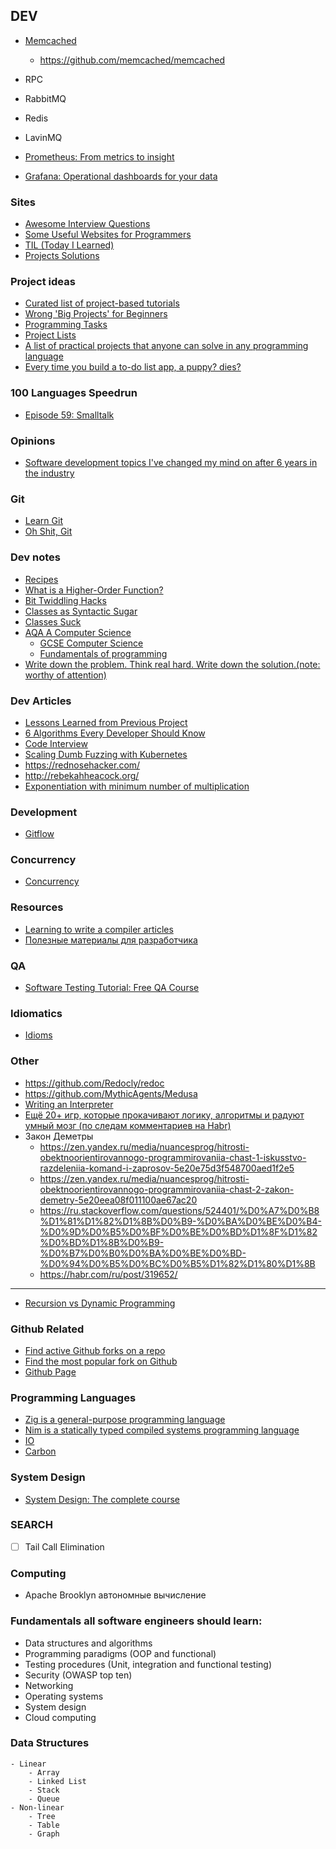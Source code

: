 ## DEV


- [Memcached](https://memcached.org)
    - https://github.com/memcached/memcached
- RPC
- RabbitMQ
- Redis
- LavinMQ

- [Prometheus: From metrics to insight](https://prometheus.io/)
- [Grafana: Operational dashboards for your data](https://grafana.com/)



### Sites
- [Awesome Interview Questions](https://github.com/DopplerHQ/awesome-interview-questions)
- [Some Useful Websites for Programmers](https://github.com/sdmg15/Best-websites-a-programmer-should-visit)
- [TIL (Today I Learned)](https://til.hashrocket.com/)
- [Projects Solutions](https://github.com/karan/Projects-Solutions)


### Project ideas
- [Curated list of project-based tutorials](https://github.com/practical-tutorials/project-based-learning)
- [Wrong 'Big Projects' for Beginners](https://rodiongork.tumblr.com/post/108155476418/wrong-big-projects-for-beginners)
- [Programming Tasks](https://rosettacode.org/wiki/Category:Programming_Tasks)
- [Project Lists](https://www.dreamincode.net/forums/topic/78802-martyr2s-mega-project-ideas-list/?__cf_chl_f_tk=YiP_UbR0s4FHMJL4lTEr74Oj2f0AGI.FYJBclF5PlcQ-1642402269-0-gaNycGzNCiU)
- [A list of practical projects that anyone can solve in any programming language](https://github.com/karan/Projects)
- [Every time you build a to-do list app, a puppy? dies?](https://www.freecodecamp.org/news/every-time-you-build-a-to-do-list-app-a-puppy-dies-505b54637a5d/?gi=c786640fbd11)


### 100 Languages Speedrun
- [Episode 59: Smalltalk](https://dev.to/taw/100-languages-speedrun-episode-59-smalltalk-ang?signin=true)


### Opinions
- [Software development topics I've changed my mind on after 6 years in the industry](https://chriskiehl.com/article/thoughts-after-6-years)


### Git
- [Learn Git](https://learngitbranching.js.org/)
- [Oh Shit, Git](https://ohshitgit.com/)


### Dev notes
- [Recipes](https://code.activestate.com/recipes/)
- [What is a Higher-Order Function?]( https://typeofnan.dev/what-is-a-higher-order-function/)
- [Bit Twiddling Hacks](http://www-graphics.stanford.edu/~seander/bithacks.html#ParityParallel)
- [Classes as Syntactic Sugar](https://loup-vaillant.fr/articles/classes-as-syntactic-sugar)
- [Classes Suck](https://loup-vaillant.fr/articles/classes-suck)
- [AQA A Computer Science](https://bournetocode.com/projects/AQA_A_Theory/index.html)
    - [GCSE Computer Science](https://bournetocode.com/projects/GCSE_Computing_Fundamentals/index.html)
    - [Fundamentals of programming](https://bournetocode.com/projects/AQA_A_Theory/pages/OOP.html)
- [Write down the problem. Think real hard. Write down the solution.(note: worthy of attention)](https://marquis08.github.io/)


### Dev Articles
- [Lessons Learned from Previous Project](https://blog.frankel.ch/lessons-learned-previous-projects/)
- [6 Algorithms Every Developer Should Know](https://medium.com/dare-to-be-better/6-algorithms-every-developer-should-know-f78b609c7e7c)
- [Code Interview](https://www.freecodecamp.org/learn/coding-interview-prep)
- [Scaling Dumb Fuzzing with Kubernetes](https://archcloudlabs.com/projects/dumb_fuzzing)
- https://rednosehacker.com/
- http://rebekahheacock.org/
- [Exponentiation with minimum number of multiplication](https://scribe.rip/swlh/exponentiation-with-minimum-number-of-multiplication-122f50fcff49)

### Development
- [Gitflow](https://www.atlassian.com/git/tutorials/comparing-workflows/gitflow-workflow)

### Concurrency
- [Concurrency](https://web.mit.edu/6.005/www/fa14/classes/17-concurrency/)


### Resources
- [Learning to write a compiler articles](https://stackoverflow.com/questions/1669/learning-to-write-a-compiler)
- [Полезные материалы для разработчика](https://habr.com/ru/company/JetBrains-education/blog/547768/)


### QA
- [Software Testing Tutorial: Free QA Course](https://www.guru99.com/software-testing.html)


### Idiomatics
- [Idioms](https://www.programming-idioms.org)


### Other
- https://github.com/Redocly/redoc
- https://github.com/MythicAgents/Medusa
- [Writing an Interpreter](https://www.toptal.com/scala/writing-an-interpreter)
- [Ещё 20+ игр, которые прокачивают логику, алгоритмы и радуют умный мозг (по следам комментариев на Habr)](https://habr.com/ru/company/timeweb/blog/645593)
- Закон Деметры
    - https://zen.yandex.ru/media/nuancesprog/hitrosti-obektnoorientirovannogo-programmirovaniia-chast-1-iskusstvo-razdeleniia-komand-i-zaprosov-5e20e75d3f548700aed1f2e5
    - https://zen.yandex.ru/media/nuancesprog/hitrosti-obektnoorientirovannogo-programmirovaniia-chast-2-zakon-demetry-5e20eea08f011100ae67ac20
    - https://ru.stackoverflow.com/questions/524401/%D0%A7%D0%B8%D1%81%D1%82%D1%8B%D0%B9-%D0%BA%D0%BE%D0%B4-%D0%9D%D0%B5%D0%BF%D0%BE%D0%BD%D1%8F%D1%82%D0%BD%D1%8B%D0%B9-%D0%B7%D0%B0%D0%BA%D0%BE%D0%BD-%D0%94%D0%B5%D0%BC%D0%B5%D1%82%D1%80%D1%8B
    - https://habr.com/ru/post/319652/


------------------------------------------------------------------
- [Recursion vs Dynamic Programming](https://towardsdatascience.com/dynamic-programming-i-python-8b20387870f5)


### Github Related
- [Find active Github forks on a repo](https://github.com/techgaun/active-forks)
- [Find the most popular fork on Github](https://github.com/AndreMiras/gitpop2)
- [Github Page](https://ansohxxn.github.io/blog/category/#1%EF%B8%8F%E2%83%A3-%ED%8F%AC%EC%8A%A4%ED%8C%85%EC%8B%9C-%EC%B9%B4%ED%85%8C%EA%B3%A0%EB%A6%AC-%EB%93%B1%EB%A1%9D)


### Programming Languages
- [Zig is a general-purpose programming language](https://ziglang.org)
- [Nim is a statically typed compiled systems programming language](https://nim-lang.org)
- [IO](https://iolanguage.org)
- [Carbon](https://github.com/carbon-language/carbon-lang)



### System Design
- [System Design: The complete course](https://dev.to/karanpratapsingh/system-design-the-complete-course-10fo)


### SEARCH
- [ ] Tail Call Elimination


### Computing
- Apache Brooklyn автономные вычисление


### Fundamentals all software engineers should learn:
- Data structures and algorithms
- Programming paradigms (OOP and functional)
- Testing procedures (Unit, integration and functional testing)
- Security (OWASP top ten)
- Networking
- Operating systems
- System design
- Cloud computing


### Data Structures
```
- Linear
    - Array
    - Linked List
    - Stack
    - Queue
- Non-linear
    - Tree
    - Table
    - Graph
```

